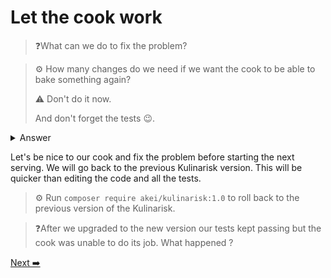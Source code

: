 # Let the cook work

>❓What can we do to fix the problem?

> ⚙️ How many changes do we need if we want the cook to be able to bake something again?
>
> ⚠️ Don't do it now.
> 
> And don't forget the tests 😉.

<details>
  <summary>Answer</summary>
The answer is 4: 2 in the Cuisinier class and 2 in the tests.
</details>

Let's be nice to our cook and fix the problem before starting the next serving. We will go back to the previous Kulinarisk version. This will be quicker than editing the code and all the tests.

> ⚙️ Run `composer require akei/kulinarisk:1.0` to roll back to the previous version of the Kulinarisk.

>❓After we upgraded to the new version our tests kept passing but the cook was unable to do its job. What happened ?

[Next ➡️](./dont-mock-what-you-dont-own.md)